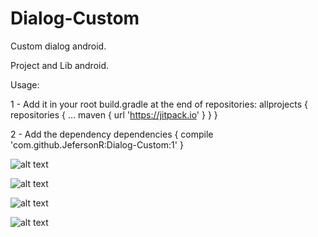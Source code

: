 # Dialog-Custom
Custom dialog android.

Project and Lib android.  

Usage:

1 - Add it in your root build.gradle at the end of repositories:
allprojects {
		repositories {
			...
			maven { url 'https://jitpack.io' }
		}
	}
  
2 - Add the dependency
	dependencies {
		compile 'com.github.JefersonR:Dialog-Custom:1'
	}


![alt text](https://cloud.githubusercontent.com/assets/7682297/25589547/66a47526-2e83-11e7-814a-d52abeedab7a.png)

![alt text](https://cloud.githubusercontent.com/assets/7682297/25589546/66a3be7e-2e83-11e7-99b7-bacaa18dab1d.png)

![alt text](https://cloud.githubusercontent.com/assets/7682297/25589544/66a0f8c4-2e83-11e7-9102-2a4b5d3de1df.png)

![alt text](https://cloud.githubusercontent.com/assets/7682297/25589545/66a1b142-2e83-11e7-93b3-13c7fe042173.png)

